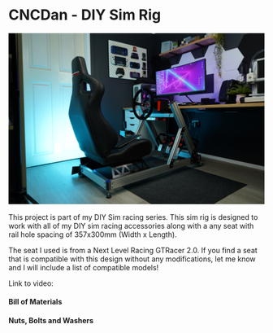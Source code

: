 # CNCDan - DIY Sim Rig

![Alt text](title.png "DIY Sim Rig")

This project is part of my DIY Sim racing series. This sim rig is designed to work with all of my DIY sim racing accessories along with a any seat with rail hole spacing of 357x300mm (Width x Length).

The seat I used is from a Next Level Racing GTRacer 2.0. If you find a seat that is compatible with this design without any modifications, let me know and I will include a list of compatible models!

Link to video:

#### Bill of Materials

#### Nuts, Bolts and Washers
